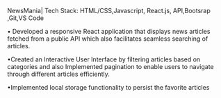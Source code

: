 NewsMania| Tech Stack: HTML/CSS,Javascript, React.js, API,Bootsrap ,Git,VS Code
 
 • Developed a responsive React application that displays news articles fetched from a public API which also
 facilitates seamless searching of articles.

 
 •Created an Interactive User Interface by filtering articles based on categories and also Implemented pagination to
 enable users to navigate through different articles efficiently.

 
 •Implemented local storage functionality to persist the favorite articles
